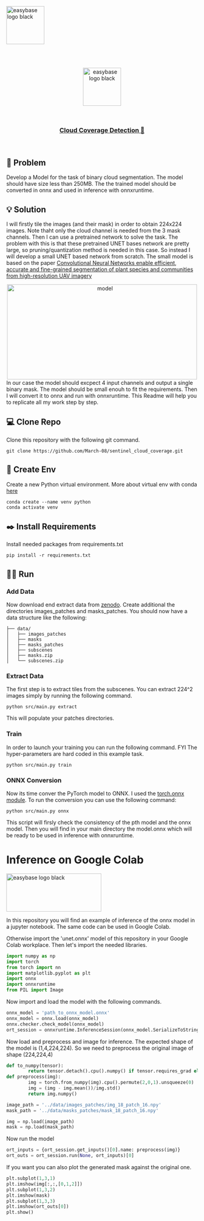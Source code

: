 <p align="left">
  <a href="https://easybase.io">
    <img src="" alt="easybase logo black" width="100" height="100">
  </a>
</p>

<br />
<br />

<p align="center">
  <a href="https://easybase.io">
    <img src="https://cdn-icons-png.flaticon.com/512/1779/1779754.png" alt="easybase logo black" width="100" height="100">
  </a>
</p>

<br />


<h3 align="center">
  <b>
    <a href="https://dark-pufferfish-259.notion.site/DataA-b16ec247c20443b192059ade27cfbdcf">
      Cloud Coverage Detection 🚀
    </a>
  </b>
</h3>

<br />

<!-- DOCUMENTATION -->
## 📓 Problem
Develop a Model for the task of binary cloud segmentation. The model should have size less than 250MB.
The the trained model should be converted in onnx and used in inference with onnxruntime.

## 💡 Solution
I will firstly tile the images (and their mask) in order to obtain 224x224 images. Note thaht only the cloud channel is needed from the 3 mask channels.
Then I can use a pretrained network to solve the task. The problem with this is that these pretrained UNET bases network are pretty large, so pruning/quantization method is needed in this case. 
So instead I will develop a small UNET based network from scratch. The small model is based on the paper [Convolutional Neural Networks enable efficient, accurate and fine-grained segmentation of plant species and communities from high-resolution UAV imagery](https://www.nature.com/articles/s41598-019-53797-9)  

<center><img src="https://media.springernature.com/full/springer-static/image/art%3A10.1038%2Fs41598-019-53797-9/MediaObjects/41598_2019_53797_Fig1_HTML.png" alt="model" width="500" height="250"></center>
In our case the model should excpect 4 input channels and output a single binary mask. The model should be small enouh to fit the requirements.
Then I will convert it to onnx and run with onnxruntime. 
This Readme will help you to replicate all my work step by step.
<br/>


<!-- CLONE -->
## 💻 Clone Repo

Clone this repository with the following git command.
```
git clone https://github.com/March-08/sentinel_cloud_coverage.git
```

<!-- CREATE ENV -->
## 🌳 Create Env

Create a new Python virtual environment. More about virtual env with conda [here](https://conda.io/projects/conda/en/latest/user-guide/tasks/manage-environments.html)
```
conda create --name venv python
conda activate venv
```

<!-- INSTALL REQUIREMENTS -->
## ✒️ Install Requirements

Install needed packages from requirements.txt 
```
pip install -r requirements.txt
```


<!-- RUN -->
## 🏃‍♂️ Run

### Add Data
Now download end extract data from [zenodo](https://zenodo.org/record/4172871#.Y-KHonbMI2w). Create additional the directories images_patches and masks_patches. You should now have a data structure like the following:
```
├── data/
│   ├── images_patches
│   ├── masks
│   ├── masks_patches
│   ├── subscenes
│   ├── masks.zip
│   └── subscenes.zip
``` 

### Extract Data
The first step is to extract tiles from the subscenes. You can extract 224^2 images simply by running the following command.
```
python src/main.py extract
```
This will populate your patches directories.


### Train
In order to launch your training you can run the following command. FYI The hyper-parameters are hard coded  in this example task. 
```
python src/main.py train 
```


### ONNX Conversion
Now its time conver the PyTorch model to ONNX. I used the [torch.onnx module](https://pytorch.org/docs/stable/onnx.html). To run the conversion you can use the following command:
```
python src/main.py onnx
```
This script will firsly check the consistency of the pth model and the onnx model. Then you will find in your main directory the model.onnx which will be ready to be used in inference with onnxruntime.


# Inference on Google Colab
 <img src="https://static.wikia.nocookie.net/logopedia/images/d/d8/Colab.png/revision/latest?cb=20201019223838" alt="easybase logo black" width="250" height="100">

In this repository you will find an example of inference of the onnx model in a jupyter notebook. The same code can be used in Google Colab.

Otherwise import the 'unet.onnx' model of this repository in your Google Colab workplace.
Then let's import the needed libraries.

```python
import numpy as np
import torch
from torch import nn
import matplotlib.pyplot as plt
import onnx
import onnxruntime
from PIL import Image
```

Now import and load the model with the following commands.

```python
onnx_model = 'path_to_onnx_model.onnx'
onnx_model = onnx.load(onnx_model)
onnx.checker.check_model(onnx_model)
ort_session = onnxruntime.InferenceSession(onnx_model.SerializeToString())
```

Now load and preprocess and image for inference. The expected shape of the model is (1,4,224,224). So we need to preprocess the original image of shape (224,224,4) 

```python
def to_numpy(tensor):
        return tensor.detach().cpu().numpy() if tensor.requires_grad else tensor.cpu().numpy()
def preprocess(img):
        img = torch.from_numpy(img).cpu().permute(2,0,1).unsqueeze(0)
        img = (img - img.mean())/img.std()
        return img.numpy()

image_path = '../data/images_patches/img_18_patch_16.npy'
mask_path = '../data/masks_patches/mask_18_patch_16.npy'

img = np.load(image_path)
mask = np.load(mask_path)
```

Now run the model

```python
ort_inputs = {ort_session.get_inputs()[0].name: preprocess(img)}
ort_outs = ort_session.run(None, ort_inputs)[0]
```

If you want you can also plot the generated mask against the original one.

```python
plt.subplot(1,3,1)
plt.imshow(img[:,:,[0,1,2]]) 
plt.subplot(1,3,2)
plt.imshow(mask) 
plt.subplot(1,3,3)
plt.imshow(ort_outs[0]) 
plt.show()
```
